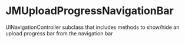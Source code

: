 JMUploadProgressNavigationBar
=============================

UINavigationController subclass that includes methods to show/hide an upload progress bar from the navigation bar

